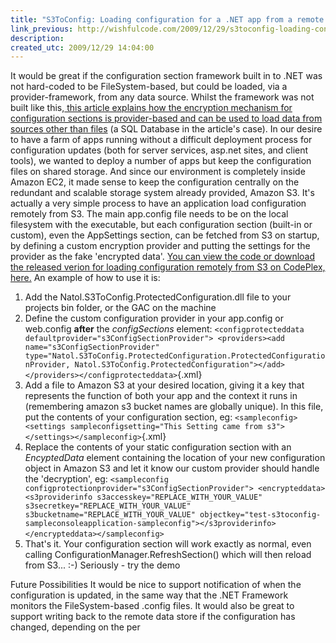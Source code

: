 ```yaml
---
title: "S3ToConfig: Loading configuration for a .NET app from a remote source"
link_previous: http://wishfulcode.com/2009/12/29/s3toconfig-loading-configuration-for-a-net-app-from-a-remote-source/
description:
created_utc: 2009/12/29 14:04:00
---
```


It would be great if the configuration section framework built in to .NET was not hard-coded to be FileSystem-based, but could be loaded, via a provider-framework, from any data source. Whilst the framework was not built like this,[ this article explains how the encryption mechanism for configuration sections is provider-based and can be used to load data from sources other than files](http://www.wrox.com/WileyCDA/Section/Redirecting-Configuration-with-a-Custom-Provider.id-291932.html) (a SQL Database in the article's case). In our desire to have a farm of apps running without a difficult deployment process for configuration updates (both for server services, asp.net sites, and client tools), we wanted to deploy a number of apps but keep the configuration files on shared storage. And since our environment is completely inside Amazon EC2, it made sense to keep the configuration centrally on the redundant and scalable storage system already provided, Amazon S3. It's actually a very simple process to have an application load configuration remotely from S3. The main app.config file needs to be on the local filesystem with the executable, but each configuration section (built-in or custom), even the AppSettings section, can be fetched from S3 on startup, by defining a custom encryption provider and putting the settings for the provider as the fake 'encrypted data'. [You can view the code or download the released verion ](http://s3toconfig.codeplex.com/)[for loading configuration remotely from S3 ](http://s3toconfig.codeplex.com/)[on CodePlex, here.](http://s3toconfig.codeplex.com/) An example of how to use it is:

  1. Add the Natol.S3ToConfig.ProtectedConfiguration.dll file to your projects bin folder, or the GAC on the machine
  2. Define the custom configuration provider in your app.config or web.config **after** the _configSections_ element: `<configprotecteddata defaultprovider="s3ConfigSectionProvider"> <providers><add name="s3ConfigSectionProvider" type="Natol.S3ToConfig.ProtectedConfiguration.ProtectedConfigurationProvider, Natol.S3ToConfig.ProtectedConfiguration"></add> </providers></configprotecteddata>`{.xml}
  3. Add a file to Amazon S3 at your desired location, giving it a key that represents the function of both your app and the context it runs in (remembering amazon s3 bucket names are globally unique). In this file, put the contents of your configuration section, eg: `<sampleconfig><settings sampleconfigsetting="This Setting came from s3"></settings></sampleconfig>`{.xml}
  4. Replace the contents of your static configuration section with an _EncyptedData_ element containing the location of your new configuration object in Amazon S3 and let it know our custom provider should handle the 'decryption', eg: `<sampleconfig configprotectionprovider="s3ConfigSectionProvider"> <encrypteddata> <s3providerinfo s3accesskey="REPLACE_WITH_YOUR_VALUE" s3secretkey="REPLACE_WITH_YOUR_VALUE" s3bucketname="REPLACE_WITH_YOUR_VALUE" objectkey="test-s3toconfig-sampleconsoleapplication-sampleconfig"></s3providerinfo> </encrypteddata></sampleconfig>`  
  5. That's it. Your configuration section will work exactly as normal, even calling ConfigurationManager.RefreshSection() which will then reload from S3... :-) Seriously - try the demo

Future Possibilities It would be nice to support notification of when the configuration is updated, in the same way that the .NET Framework monitors the FileSystem-based .config files. It would also be great to support writing back to the remote data store if the configuration has changed, depending on the per
